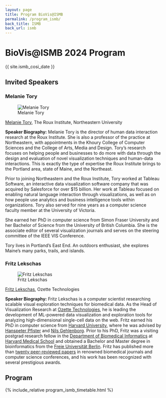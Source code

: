 ```yaml
---
layout: page
title: Program BioVis@ISMB
permalink: /program_ismb/
back_title: ISMB
back_url: ismb
---
```


# BioVis@ISMB 2024 Program

{{ site.ismb_cosi_date }}

## Invited Speakers

### Melanie Tory

<figure class="speaker-photo">
    <img src="{{ site.baseurl }}/images/speakers/melanie_tory.jpg" alt="Melanie Tory" />
    <figcaption>Melanie Tory</figcaption>
</figure>

[Melanie Tory](https://roux.northeastern.edu/people/melanie-tory/), The Roux Institute, Northeastern University

**Speaker Biography:**
Melanie Tory is the director of human data interaction research at the Roux
Institute. She is also a professor of the practice at Northeastern, with
appointments in the Khoury College of Computer Sciences and the College of Arts,
Media and Design. Tory’s research focuses on helping people and businesses to do
more with data through the design and evaluation of novel visualization
techniques and human-data interactions. This is exactly the type of expertise
the Roux Institute brings to the Portland area, state of Maine, and the
Northeast.

Prior to joining Northeastern and the Roux Institute, Tory worked at Tableau
Software, an interactive data visualization software company that was acquired
by Salesforce for over $15 billion. Her work at Tableau focused on enabling
natural language interaction through visualizations, as well as on how people
use analytics and business intelligence tools within organizations. Tory also
served for nine years as a computer science faculty member at the University of
Victoria.

She earned her PhD in computer science from Simon Fraser University and her
Bachelor of Science from the University of British Columbia. She is the
associate editor of several visualization journals and serves on the steering
committee of the IEEE VIS Conference.

Tory lives in Portland’s East End. An outdoors enthusiast, she explores Maine’s
many parks, trails, and islands.

### Fritz Lekschas

<figure class="speaker-photo">
    <img src="{{ site.baseurl }}/images/speakers/fritz_lekschas.avif" alt="Fritz Lekschas" />
    <figcaption>Fritz Lekschas</figcaption>
</figure>

[Fritz Lekschas](https://lekschas.de), Ozette Technologies

**Speaker Biography:**
Fritz Lekschas is a computer scientist researching scalable visual exploration
techniques for biomedical data. As the Head of Visualization Research at [Ozette
Technologies](https://ozette.com), he is leading the development of ML-powered
data visualization and exploration tools for analyzing high-dimensional
single-cell data on the web. Fritz earned his PhD in computer science from
[Harvard University](https://seas.harvard.edu/), where he was advised by
[Hanspeter Pfister](https://en.wikipedia.org/wiki/Hanspeter_Pfister) and [Nils
Gehlenborg](https://hidivelab.org/). Prior to his PhD, Fritz was a visiting
postgrad research fellow in the [Department of Biomedical
Informatics](https://dbmi.hms.harvard.edu) at [Harvard Medical
School](https://hms.harvard.edu) and obtained a Bachelor and Master degree in
bioinformatics from the [Freie Universität
Berlin](https://www.fu-berlin.de/en/). Fritz has published more than [twenty
peer-reviewed papers](https://scholar.google.com/citations?user=v1_FiEgAAAAJ) in
renowned biomedical journals and computer science conferences, and his work has
been recognized with several prestigious awards.

## Program

{% include_relative program_ismb_timetable.html %}
